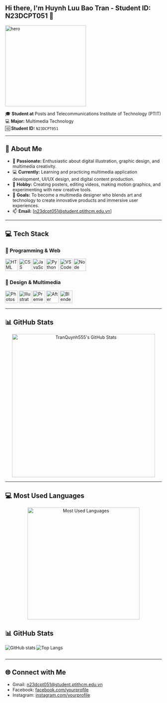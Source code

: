 ## Hi there, I'm Huynh Luu Bao Tran - Student ID: N23DCPT051 👋

<p align="left">
   <img src="https://raw.githubusercontent.com/TranQuynh555/TranQuynh555/f06f0b4e0a60023ea54706ac6cd3ce2eda540dba/images/Logo-cong-nghe-thong-tin-2.webp" alt="hero" width="260"/>
</p>

🎓 **Student at** Posts and Telecommunications Institute of Technology (PTIT)  
💻 **Major:** Multimedia Technology  
🆔 **Student ID:** `N23DCPT051`  

---

## 🌟 About Me

- 🎨 **Passionate:** Enthusiastic about digital illustration, graphic design, and multimedia creativity.  
- 💻 **Currently:** Learning and practicing multimedia application development, UI/UX design, and digital content production.  
- 🧩 **Hobby:** Creating posters, editing videos, making motion graphics, and experimenting with new creative tools.  
- 🎯 **Goals:** To become a multimedia designer who blends art and technology to create innovative products and immersive user experiences.  
- 📫 **Email:** [n23dcpt051@student.ptithcm.edu.vn]

---

## 💻 Tech Stack

### 🧠 Programming & Web
<p align="left">
  <img src="https://raw.githubusercontent.com/TranQuynh555/TranQuynh555/main/images/icons8-html-48.png" width="40" alt="HTML"/>
  <img src="https://raw.githubusercontent.com/TranQuynh555/TranQuynh555/main/images/icons8-css-48.png" width="40" alt="CSS"/>
  <img src="https://raw.githubusercontent.com/TranQuynh555/TranQuynh555/main/images/icons8-javascript-100.png" width="40" alt="JavaScript"/>
  <img src="https://raw.githubusercontent.com/TranQuynh555/TranQuynh555/main/images/icons8-python-24.png" width="40" alt="Python"/>
  <img src="https://raw.githubusercontent.com/TranQuynh555/TranQuynh555/main/images/icons8-visual-studio-code-2019-48.png" width="40" alt="VS Code"/>
   <img src="https://raw.githubusercontent.com/TranQuynh555/TranQuynh555/main/images/icons8-node-js-48.png" width="40" alt="Node"/>
</p>

### 🎨 Design & Multimedia
<p align="left">
  <img src="https://raw.githubusercontent.com/TranQuynh555/TranQuynh555/main/images/icons8-photoshop-48.png" width="40" alt="Photoshop"/>
  <img src="https://raw.githubusercontent.com/TranQuynh555/TranQuynh555/main/images/icons8-illustrator-48.png" width="40" alt="Illustrator"/>
  <img src="https://raw.githubusercontent.com/TranQuynh555/TranQuynh555/main/images/icons8-adobe-premiere-pro-48.png" width="40" alt="Premiere Pro"/>
  <img src="https://raw.githubusercontent.com/TranQuynh555/TranQuynh555/main/images/icons8-adobe-after-effects-48.png" width="40" alt="After Effects"/>
  <img src="https://raw.githubusercontent.com/TranQuynh555/TranQuynh555/main/images/icons8-blender-48.png" width="40" alt="Blender"/>
</p>


---
## 📊 GitHub Stats

<p align="center">
  <img 
       src="https://github-readme-stats.vercel.app/api?username=TranQuynh555&show_icons=true&theme=tokyonight&hide=prs,issues&count_private=true" 
       alt="TranQuynh555's GitHub Stats" 
       width="460"/>
</p>

---

## 💻 Most Used Languages

<p align="center">
  <img 
       src="https://github-readme-stats.vercel.app/api/top-langs/?username=TranQuynh555&layout=compact&theme=tokyonight" 
       alt="Most Used Languages" 
       width="360"/>
</p>

## 📊 GitHub Stats
<!-- change USERNAME below -->
<p>
  <img align="left" alt="GitHub stats" src="https://github-readme-stats.vercel.app/api?username=USERNAME&show_icons=true&theme=dark&count_private=true" />
  <img alt="Top Langs" src="https://github-readme-stats.vercel.app/api/top-langs/?username=USERNAME&layout=compact&theme=dark" />
</p>
<div style="clear: both;"></div>

---

## 🌐 Connect with Me
- Gmail: n23dcpt051@student.ptithcm.edu.vn
- Facebook: [facebook.com/yourprofile](https://facebook.com/yourprofile) 
- Instagram: [instagram.com/yourprofile](https://instagram.com/yourprofile)
